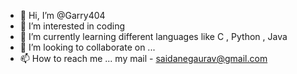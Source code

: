 - 👋 Hi, I’m @Garry404
- 👀 I’m interested in coding 
- 🌱 I’m currently learning different languages like C , Python , Java 
- 💞️ I’m looking to collaborate on ...
- 📫 How to reach me ... my mail - saidanegaurav@gmail.com

<!---
Garry404/Garry404 is a ✨ special ✨ repository because its `README.md` (this file) appears on your GitHub profile.
You can click the Preview link to take a look at your changes.
--->
